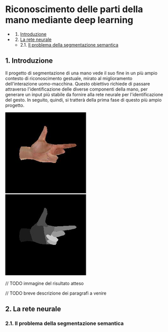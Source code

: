 
# Riconoscimento delle parti della mano mediante deep learning

<!-- vscode-markdown-toc -->
* 1. [Introduzione](#Introduzione)
* 2. [La rete neurale](#Lareteneurale)
	* 2.1. [Il problema della segmentazione semantica](#Ilproblemadellasegmentazionesemantica)

<!-- vscode-markdown-toc-config
	numbering=true
	autoSave=true
	/vscode-markdown-toc-config -->
<!-- /vscode-markdown-toc -->


##  1. <a name='Introduzione'></a>Introduzione

Il progetto di segmentazione di una mano vede il suo fine in un più ampio contesto di riconoscimento gestuale, mirato al miglioramento dell'interazione uomo-macchina. Questo obiettivo richiede di passare attraverso l'identificazione delle diverse componenti della mano, per generare un input più stabile da fornire alla rete neurale per l'identificazione del gesto. In seguito, quindi, si tratterà della prima fase di questo più ampio progetto.

![Esempio rgb](images_for_presentation/desired_rgb.jpg)
![Esempio labels](images_for_presentation/desired_labels.jpg)

// TODO immagine del risultato atteso

// TODO breve descrizione dei paragrafi a venire


##  2. <a name='Lareteneurale'></a>La rete neurale

###  2.1. <a name='Ilproblemadellasegmentazionesemantica'></a>Il problema della segmentazione semantica

